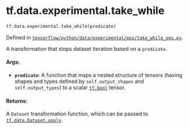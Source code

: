 <div itemscope itemtype="http://developers.google.com/ReferenceObject">
<meta itemprop="name" content="tf.data.experimental.take_while" />
<meta itemprop="path" content="Stable" />
</div>

# tf.data.experimental.take_while

``` python
tf.data.experimental.take_while(predicate)
```



Defined in [`tensorflow/python/data/experimental/ops/take_while_ops.py`](/code/stable/tensorflow/python/data/experimental/ops/take_while_ops.py).

A transformation that stops dataset iteration based on a `predicate`.

#### Args:

* <b>`predicate`</b>: A function that maps a nested structure of tensors (having shapes
    and types defined by `self.output_shapes` and `self.output_types`) to a
    scalar <a href="../../../tf/dtypes.md#bool"><code>tf.bool</code></a> tensor.


#### Returns:

A `Dataset` transformation function, which can be passed to
<a href="../../../tf/data/Dataset.md#apply"><code>tf.data.Dataset.apply</code></a>.